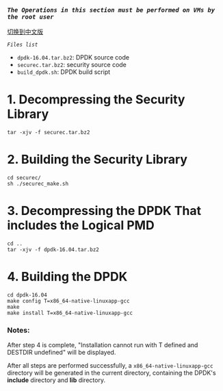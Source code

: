 ### *`The Operations in this section must be performed on VMs by the root user`* ###

[切换到中文版](./README_CN.md)

*`Files list`*

* `dpdk-16.04.tar.bz2`: DPDK source code  
* `securec.tar.bz2`: security source code  
* `build_dpdk.sh`: DPDK build script 

# 1. Decompressing the Security Library

`tar -xjv -f securec.tar.bz2`  

# 2. Building the Security Library

`cd securec/`  
`sh ./securec_make.sh`  

# 3. Decompressing the DPDK That includes the Logical PMD

`cd ..`  
`tar -xjv -f dpdk-16.04.tar.bz2`

# 4. Building the DPDK

`cd dpdk-16.04`  
`make config T=x86_64-native-linuxapp-gcc`  
`make`  
`make install T=x86_64-native-linuxapp-gcc`  

### Notes:  
After step 4 is complete, "Installation cannot run with T defined and DESTDIR undefined" will be displayed.


After all steps are performed successfully, a `x86_64-native-linuxapp-gcc` directory will be generated in the current directory, containing the DPDK's **include** directory and **lib** directory.
